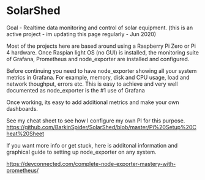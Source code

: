 # SolarShed
Goal - Realtime data monitoring and control of solar equipment.
(this is an active project - im updating this page regularly - Jun 2020)

Most of the projects here are based around using a Raspberry Pi Zero or Pi 4 hardware.
Once Raspian light OS (no GUI) is installed, the monitoring suite of
Grafana, Prometheus and node_exporter are installed and configured.

Before continuing you need to have node_exporter showing all your system metrics in Grafana.
For example, memory, disk and CPU usage, load and network thoughput, errors etc.
This is easy to achieve and very well documented as node_exporter is the #1 use of Grafana

Once working, its easy to add additional metrics and make your own dashboards.

See my cheat sheet to see how I configure my own PI for this purpose.
https://github.com/BarkinSpider/SolarShed/blob/master/Pi%20Setup%20Cheat%20Sheet

If you want more info or get stuck, here is additonal information and graphical 
guide to setting up node_exporter on any system.

https://devconnected.com/complete-node-exporter-mastery-with-prometheus/
